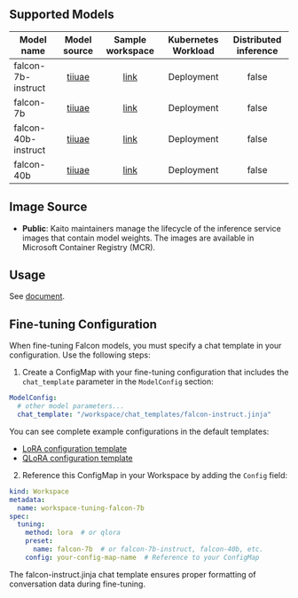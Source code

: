 ## Supported Models
| Model name          |                        Model source                         |                                Sample workspace                                 | Kubernetes Workload | Distributed inference |
|---------------------|:-----------------------------------------------------------:|:-------------------------------------------------------------------------------:|:-------------------:|:---------------------:|
| falcon-7b-instruct  | [tiiuae](https://huggingface.co/tiiuae/falcon-7b-instruct)  | [link](../../../../examples/inference/kaito_workspace_falcon_7b-instruct.yaml)  |     Deployment      |         false         |
| falcon-7b           |      [tiiuae](https://huggingface.co/tiiuae/falcon-7b)      |      [link](../../../../examples/inference/kaito_workspace_falcon_7b.yaml)      |     Deployment      |         false         |
| falcon-40b-instruct | [tiiuae](https://huggingface.co/tiiuae/falcon-40b-instruct) | [link](../../../../examples/inference/kaito_workspace_falcon_40b-instruct.yaml) |     Deployment      |         false         |
| falcon-40b          |     [tiiuae](https://huggingface.co/tiiuae/falcon-40b)      |     [link](../../../../examples/inference/kaito_workspace_falcon_40b.yaml)      |     Deployment      |         false         |

## Image Source
- **Public**: Kaito maintainers manage the lifecycle of the inference service images that contain model weights. The images are available in Microsoft Container Registry (MCR).

## Usage

See [document](../../../../docs/inference/README.md).

## Fine-tuning Configuration

When fine-tuning Falcon models, you must specify a chat template in your configuration. Use the following steps:

1. Create a ConfigMap with your fine-tuning configuration that includes the `chat_template` parameter in the `ModelConfig` section:

```yaml
ModelConfig:
  # other model parameters...
  chat_template: "/workspace/chat_templates/falcon-instruct.jinja"
```

You can see complete example configurations in the default templates:
- [LoRA configuration template](../../../../charts/kaito/workspace/templates/lora-params.yaml)
- [QLoRA configuration template](../../../../charts/kaito/workspace/templates/qlora-params.yaml)

2. Reference this ConfigMap in your Workspace by adding the `Config` field:

```yaml
kind: Workspace
metadata:
  name: workspace-tuning-falcon-7b
spec:
  tuning:
    method: lora  # or qlora
    preset:
      name: falcon-7b  # or falcon-7b-instruct, falcon-40b, etc.
    config: your-config-map-name  # Reference to your ConfigMap
```

The falcon-instruct.jinja chat template ensures proper formatting of conversation data during fine-tuning.
